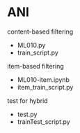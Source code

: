 # ANI

content-based filtering
- ML010.py
- train_script.py

item-based filtering
- ML010-item.ipynb
- item_train_script.py

test for hybrid
- test.py
- trainTest_script.py
